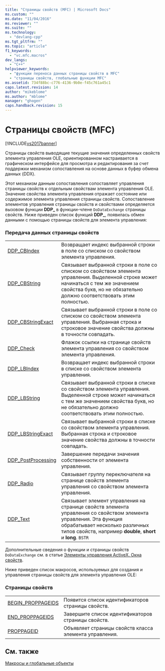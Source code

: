```yaml
---
title: "Страницы свойств (MFC) | Microsoft Docs"
ms.custom: ""
ms.date: "11/04/2016"
ms.reviewer: ""
ms.suite: ""
ms.technology: 
  - "devlang-cpp"
ms.tgt_pltfrm: ""
ms.topic: "article"
f1_keywords: 
  - "vc.mfc.macros"
dev_langs: 
  - "C++"
helpviewer_keywords: 
  - "функции переноса данных страницы свойств в MFC"
  - "страницы свойств, глобальные функции MFC"
ms.assetid: 734f88bc-c776-4136-9b0e-f45c761a45c1
caps.latest.revision: 14
author: "mikeblome"
ms.author: "mblome"
manager: "ghogen"
caps.handback.revision: 15
---
```

# Страницы свойств (MFC)
[!INCLUDE[vs2017banner](../../assembler/inline/includes/vs2017banner.md)]

Страницы свойств выводящие текущие значения определенных свойств элемента управления OLE, ориентированном настраивается в графическом интерфейсе для просмотра и редактирования за счет поддержки механизм сопоставления на основе данных в буфер обмена данных \(DDX\).  
  
 Этот механизм данным сопоставления сопоставляет управления страницы свойств к отдельным свойствам элемента управления OLE.  Значение свойства элемента управления отражает состояние или содержимое элемента управления страницы свойств.  Сопоставление элементов управления страницы свойств и свойствами определяется вызовом функции **DDP\_** в функции\-члене `DoDataExchange` страницы свойств.  Ниже приведен список функций **DDP\_**, появилась обмен данными с помощью страницы свойств для элемента управления:  
  
### Передача данных страницы свойств  
  
|||  
|-|-|  
|[DDP\_CBIndex](../Topic/DDP_CBIndex.md)|Возвращает индекс выбранной строки в поле со списком со свойством элемента управления.|  
|[DDP\_CBString](../Topic/DDP_CBString.md)|Связывает выбранной строки в поле со списком со свойством элемента управления.  Выделенной строке может начинаться с тем же значением свойства букв, но не обязательно должно соответствовать этим полностью.|  
|[DDP\_CBStringExact](../Topic/DDP_CBStringExact.md)|Связывает выбранной строки в поле со списком со свойством элемента управления.  Выбранная строка и строковое значение свойства должны в точности совпадать.|  
|[DDP\_Check](../Topic/DDP_Check.md)|Флажок ссылки на странице свойств элемента управления со свойством элемента управления.|  
|[DDP\_LBIndex](../Topic/DDP_LBIndex.md)|Возвращает индекс выбранной строки в списке со свойством элемента управления.|  
|[DDP\_LBString](../Topic/DDP_LBString.md)|Связывает выбранной строки в списке со свойством элемента управления.  Выделенной строке может начинаться с тем же значением свойства букв, но не обязательно должно соответствовать этим полностью.|  
|[DDP\_LBStringExact](../Topic/DDP_LBStringExact.md)|Связывает выбранной строки в списке со свойством элемента управления.  Выбранная строка и строковое значение свойства должны в точности совпадать.|  
|[DDP\_PostProcessing](../Topic/DDP_PostProcessing.md)|Завершение передачи значения собственности от элемента управления.|  
|[DDP\_Radio](../Topic/DDP_Radio.md)|Связывает группу переключателя на странице свойств элемента управления со свойством элемента управления.|  
|[DDP\_Text](../Topic/DDP_Text.md)|Связывает элемент управления на странице свойств элемента управления со свойством элемента управления.  Эта функция обрабатывает несколько различных типов свойств, например **double**, **short** и **long**. `BSTR`|  
  
 Дополнительные сведения о функции и страницы свойств `DoDataExchange` см. в статье [Элементы управления ActiveX. Окна свойств](../../mfc/mfc-activex-controls-property-pages.md).  
  
 Ниже приведен список макросов, используемых для создания и управления страницы свойств для элемента управления OLE:  
  
### Страницы свойств  
  
|||  
|-|-|  
|[BEGIN\_PROPPAGEIDS](../Topic/BEGIN_PROPPAGEIDS.md)|Появится список идентификаторов страницы свойств.|  
|[END\_PROPPAGEIDS](../Topic/END_PROPPAGEIDS.md)|Завершите список идентификаторов страницы свойств.|  
|[PROPPAGEID](../Topic/PROPPAGEID.md)|Объявляет страницы свойств класса элемента управления.|  
  
## См. также  
 [Макросы и глобальные объекты](../../mfc/reference/mfc-macros-and-globals.md)